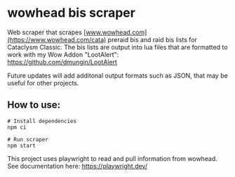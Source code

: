 # wowhead bis scraper

Web scraper that scrapes [www.wowhead.com](https://www.wowhead.com/cata) preraid bis and raid bis lists for Cataclysm Classic. The bis lists are output into lua files that are formatted to work with my Wow Addon "LootAlert": https://github.com/dmungin/LootAlert

Future updates will add additonal output formats such as JSON, that may be useful for other projects.

## How to use:

```shell
# Install dependencies
npm ci

# Run scraper
npm start 
```

This project uses playwright to read and pull information from wowhead. See documentation here: https://playwright.dev/